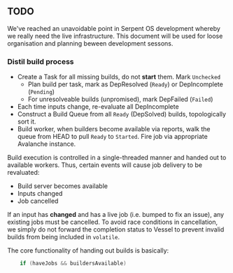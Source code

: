 ## TODO

We've reached an unavoidable point in Serpent OS development whereby we really need the live infrastructure. This document will be used for loose
organisation and planning beween development sessons.

### Distil build process

 - Create a Task for all missing builds, do not **start** them. Mark `Unchecked`
   - Plan build per task, mark as DepResolved (`Ready`) or DepIncomplete (`Pending`)
   - For unresolveable builds (unpromised), mark DepFailed (`Failed`)
 - Each time inputs change, re-evaluate all DepIncomplete
 - Construct a Build Queue from all `Ready` (DepSolved) builds, topologically sort it.
 - Build worker, when builders become available via reports, walk the queue from HEAD to pull `Ready` to `Started`. Fire job via appropriate Avalanche instance.

Build execution is controlled in a single-threaded manner and handed out to available workers. Thus, certain events will cause job delivery to be revaluated:

 - Build server becomes available
 - Inputs changed
 - Job cancelled

If an input has **changed** and has a live job (i.e. bumped to fix an issue), any existing jobs must be cancelled. To avoid race conditions in cancellation, we simply do not forward the completion status to Vessel to prevent invalid builds from being included in `volatile`.

The core functionality of handing out builds is basically:

```d
    if (haveJobs && buildersAvailable)
```
